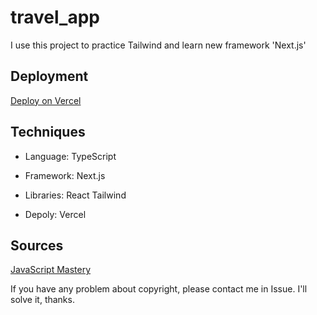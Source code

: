 # travel_app
I use this project to practice Tailwind and learn new framework 'Next.js'

## Deployment
[Deploy on Vercel]()

## Techniques
* Language: TypeScript

* Framework: Next.js

* Libraries: React Tailwind

* Depoly: Vercel

## Sources
[JavaScript Mastery](https://www.youtube.com/watch?v=cuzw4vL1z5E)

If you have any problem about copyright, please contact me in Issue. I'll solve it, thanks.
